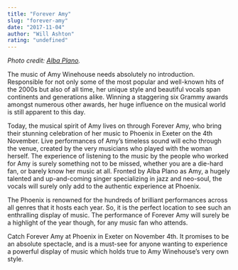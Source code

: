 ```yaml
---
title: "Forever Amy"
slug: "forever-amy"
date: "2017-11-04"
author: "Will Ashton"
rating: "undefined"
---
```


_Photo credit: [Alba Plano](https://www.albaplano.com/gallery?lightbox=image1624)._

The music of Amy Winehouse needs absolutely no introduction. Responsible for not only some of the most popular and well-known hits of the 2000s but also of all time, her unique style and beautiful vocals span continents and generations alike. Winning a staggering six Grammy awards amongst numerous other awards, her huge influence on the musical world is still apparent to this day.

Today, the musical spirit of Amy lives on through Forever Amy, who bring their stunning celebration of her music to Phoenix in Exeter on the 4th November. Live performances of Amy’s timeless sound will echo through the venue, created by the very musicians who played with the woman herself. The experience of listening to the music by the people who worked for Amy is surely something not to be missed, whether you are a die-hard fan, or barely know her music at all. Fronted by Alba Plano as Amy, a hugely talented and up-and-coming singer specializing in jazz and neo-soul, the vocals will surely only add to the authentic experience at Phoenix.

The Phoenix is renowned for the hundreds of brilliant performances across all genres that it hosts each year. So, it is the perfect location to see such an enthralling display of music. The performance of Forever Amy will surely be a highlight of the year though, for any music fan who attends.

Catch Forever Amy at Phoenix in Exeter on November 4th. It promises to be an absolute spectacle, and is a must-see for anyone wanting to experience a powerful display of music which holds true to Amy Winehouse’s very own style.
